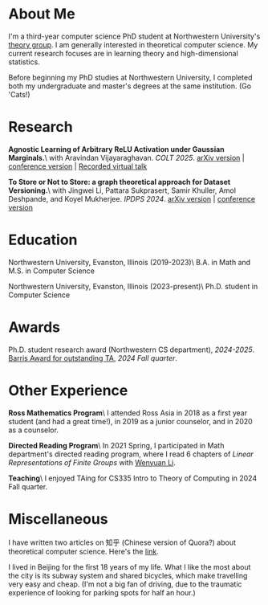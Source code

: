 # About Me
I'm a third-year computer science PhD student at Northwestern University's [theory group](https://theory.cs.northwestern.edu/). I am generally interested in theoretical computer science. My current research focuses are in learning theory and high-dimensional statistics.  

Before beginning my PhD studies at Northwestern University, I completed both my undergraduate and master's degrees at the same institution. (Go 'Cats!)

# Research
**Agnostic Learning of Arbitrary ReLU Activation under Gaussian Marginals.**\\
with Aravindan Vijayaraghavan. _COLT 2025_. [arXiv version](https://arxiv.org/abs/2411.14349) | [conference version](https://raw.githubusercontent.com/mlresearch/v291/main/assets/guo25a/guo25a.pdf) | [Recorded virtual talk](https://youtu.be/bXVM10VRfcI?si=6dDID4kokQpQcaD2)

**To Store or Not to Store: a graph theoretical approach for Dataset Versioning.**\\
with Jingwei Li, Pattara Sukprasert, Samir Khuller, Amol Deshpande, and Koyel Mukherjee. 
_IPDPS 2024_. [arXiv version](https://arxiv.org/abs/2402.11741) | [conference version](https://ieeexplore.ieee.org/document/10579114)

# Education
Northwestern University, Evanston, Illinois (2019-2023)\\
B.A. in Math and M.S. in Computer Science

Northwestern University, Evanston, Illinois (2023-present)\\
Ph.D. student in Computer Science

# Awards
Ph.D. student research award (Northwestern CS department), _2024-2025_. 
[Barris Award for outstanding TA]([https://www.mccormick.northwestern.edu/computer-science/news-events/honors-awards/department-awards.html](https://www.mccormick.northwestern.edu/computer-science/news-events/news/articles/2025/northwestern-cs-announces-fall-2024-winter-2025-outstanding-teaching-assistants-and-peer-mentors.html)), _2024 Fall quarter_. 

# Other Experience
**Ross Mathematics Program**\\
I attended Ross Asia in 2018 as a first year student (and had a great time!), in 2019 as a junior counselor, and in 2020 as a counselor. 

**Directed Reading Program**\\
In 2021 Spring, I participated in Math department's directed reading program, where I read 6 chapters of _Linear Representations of Finite Groups_ with [Wenyuan Li](https://wenyuanli1995-math.github.io/). 

**Teaching**\\
I enjoyed TAing for CS335 Intro to Theory of Computing in 2024 Fall quarter. 

# Miscellaneous
I have written two articles on 知乎 (Chinese version of Quora?) about theoretical computer science. Here's the [link](https://zhuanlan.zhihu.com/p/643661983). 

I lived in Beijing for the first 18 years of my life. What I like the most about the city is its subway system and shared bicycles, which make travelling very easy and cheap. (I'm not a big fan of driving, due to the traumatic experience of looking for parking spots for half an hour.) 

